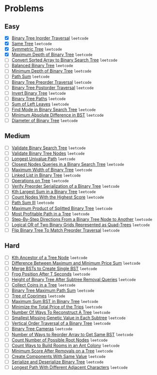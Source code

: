 # Problems

## Easy

- [x] [Binary Tree Inorder Traversal](https://leetcode.com/problems/binary-tree-inorder-traversal/) `leetcode`
- [x] [Same Tree](https://leetcode.com/problems/same-tree/) `leetcode`
- [x] [Symmetric Tree](https://leetcode.com/problems/symmetric-tree/) `leetcode`
- [x] [Maximum Depth of Binary Tree](https://leetcode.com/problems/maximum-depth-of-binary-tree/) `leetcode`
- [ ] [Convert Sorted Array to Binary Search Tree](https://leetcode.com/problems/convert-sorted-array-to-binary-search-tree/) `leetcode`
- [ ] [Balanced Binary Tree](https://leetcode.com/problems/balanced-binary-tree/) `leetcode`
- [ ] [Minimum Depth of Binary Tree](https://leetcode.com/problems/minimum-depth-of-binary-tree/) `leetcode`
- [ ] [Path Sum](https://leetcode.com/problems/path-sum/) `leetcode`
- [ ] [Binary Tree Preorder Traversal](https://leetcode.com/problems/binary-tree-preorder-traversal/) `leetcode`
- [ ] [Binary Tree Postorder Traversal](https://leetcode.com/problems/binary-tree-postorder-traversal/) `leetcode`
- [ ] [Invert Binary Tree](https://leetcode.com/problems/invert-binary-tree/) `leetcode`
- [ ] [Binary Tree Paths](https://leetcode.com/problems/binary-tree-paths/) `leetcode`
- [ ] [Sum of Left Leaves](https://leetcode.com/problems/sum-of-left-leaves/) `leetcode`
- [ ] [Find Mode in Binary Search Tree](https://leetcode.com/problems/find-mode-in-binary-search-tree/) `leetcode`
- [ ] [Minimum Absolute Difference in BST](https://leetcode.com/problems/minimum-absolute-difference-in-bst/) `leetcode`
- [ ] [Diameter of Binary Tree](https://leetcode.com/problems/diameter-of-binary-tree/) `leetcode`

## Medium

- [ ] [Validate Binary Search Tree](https://leetcode.com/problems/validate-binary-search-tree/) `leetcode`
- [ ] [Validate Binary Tree Nodes](https://leetcode.com/problems/validate-binary-tree-nodes/) `leetcode`
- [ ] [Longest Univalue Path](https://leetcode.com/problems/longest-univalue-path/) `leetcode`
- [ ] [Closest Nodes Queries in a Binary Search Tree](https://leetcode.com/problems/closest-nodes-queries-in-a-binary-search-tree/) `leetcode`
- [ ] [Maximum Width of Binary Tree](https://leetcode.com/problems/maximum-width-of-binary-tree/) `leetcode`
- [ ] [Linked List in Binary Tree](https://leetcode.com/problems/linked-list-in-binary-tree/) `leetcode`
- [ ] [Operations on Tree](https://leetcode.com/problems/operations-on-tree/) `leetcode`
- [ ] [Verify Preorder Serialization of a Binary Tree](https://leetcode.com/problems/verify-preorder-serialization-of-a-binary-tree/) `leetcode`
- [ ] [Kth Largest Sum in a Binary Tree](https://leetcode.com/problems/kth-largest-sum-in-a-binary-tree/) `leetcode`
- [ ] [Count Nodes With the Highest Score](https://leetcode.com/problems/count-nodes-with-the-highest-score/) `leetcode`
- [ ] [Path Sum III](https://leetcode.com/problems/path-sum-iii/) `leetcode`
- [ ] [Maximum Product of Splitted Binary Tree](https://leetcode.com/problems/maximum-product-of-splitted-binary-tree/) `leetcode`
- [ ] [Most Profitable Path in a Tree](https://leetcode.com/problems/most-profitable-path-in-a-tree/) `leetcode`
- [ ] [Step-By-Step Directions From a Binary Tree Node to Another](https://leetcode.com/problems/step-by-step-directions-from-a-binary-tree-node-to-another/) `leetcode`
- [ ] [Logical OR of Two Binary Grids Represented as Quad-Trees](https://leetcode.com/problems/logical-or-of-two-binary-grids-represented-as-quad-trees/) `leetcode`
- [ ] [Flip Binary Tree To Match Preorder Traversal](https://leetcode.com/problems/flip-binary-tree-to-match-preorder-traversal/) `leetcode`

## Hard

- [ ] [Kth Ancestor of a Tree Node](https://leetcode.com/problems/kth-ancestor-of-a-tree-node/) `leetcode`
- [ ] [Difference Between Maximum and Minimum Price Sum](https://leetcode.com/problems/difference-between-maximum-and-minimum-price-sum/) `leetcode`
- [ ] [Merge BSTs to Create Single BST](https://leetcode.com/problems/merge-bsts-to-create-single-bst/) `leetcode`
- [ ] [Frog Position After T Seconds](https://leetcode.com/problems/frog-position-after-t-seconds/) `leetcode`
- [ ] [Height of Binary Tree After Subtree Removal Queries](https://leetcode.com/problems/height-of-binary-tree-after-subtree-removal-queries/) `leetcode`
- [ ] [Collect Coins in a Tree](https://leetcode.com/problems/collect-coins-in-a-tree/) `leetcode`
- [ ] [Binary Tree Maximum Path Sum](https://leetcode.com/problems/binary-tree-maximum-path-sum/) `leetcode`
- [ ] [Tree of Coprimes](https://leetcode.com/problems/tree-of-coprimes/) `leetcode`
- [ ] [Maximum Sum BST in Binary Tree](https://leetcode.com/problems/maximum-sum-bst-in-binary-tree/) `leetcode`
- [ ] [Minimize the Total Price of the Trips](https://leetcode.com/problems/minimize-the-total-price-of-the-trips/) `leetcode`
- [ ] [Number Of Ways To Reconstruct A Tree](https://leetcode.com/problems/number-of-ways-to-reconstruct-a-tree/) `leetcode`
- [ ] [Smallest Missing Genetic Value in Each Subtree](https://leetcode.com/problems/smallest-missing-genetic-value-in-each-subtree/) `leetcode`
- [ ] [Vertical Order Traversal of a Binary Tree](https://leetcode.com/problems/vertical-order-traversal-of-a-binary-tree/) `leetcode`
- [ ] [Binary Tree Cameras](https://leetcode.com/problems/binary-tree-cameras/) `leetcode`
- [ ] [Number of Ways to Reorder Array to Get Same BST](https://leetcode.com/problems/number-of-ways-to-reorder-array-to-get-same-bst/) `leetcode`
- [ ] [Count Number of Possible Root Nodes](https://leetcode.com/problems/count-number-of-possible-root-nodes/) `leetcode`
- [ ] [Count Ways to Build Rooms in an Ant Colony](https://leetcode.com/problems/count-ways-to-build-rooms-in-an-ant-colony/) `leetcode`
- [ ] [Minimum Score After Removals on a Tree](https://leetcode.com/problems/minimum-score-after-removals-on-a-tree/) `leetcode`
- [ ] [Create Components With Same Value](https://leetcode.com/problems/create-components-with-same-value/) `leetcode`
- [ ] [Serialize and Deserialize Binary Tree](https://leetcode.com/problems/serialize-and-deserialize-binary-tree/) `leetcode`
- [ ] [Longest Path With Different Adjacent Characters](https://leetcode.com/problems/longest-path-with-different-adjacent-characters/) `leetcode`
